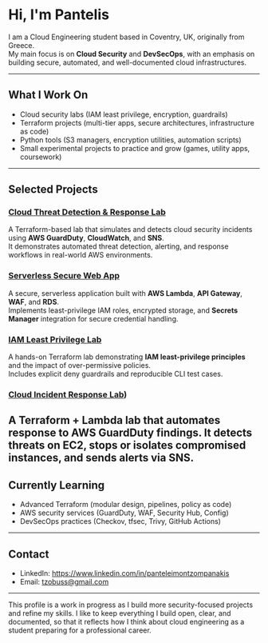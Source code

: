 # Hi, I'm Pantelis

I am a Cloud Engineering student based in Coventry, UK, originally from Greece.  
My main focus is on **Cloud Security** and **DevSecOps**, with an emphasis on building secure, automated, and well-documented cloud infrastructures.

---

## What I Work On
- Cloud security labs (IAM least privilege, encryption, guardrails)  
- Terraform projects (multi-tier apps, secure architectures, infrastructure as code)  
- Python tools (S3 managers, encryption utilities, automation scripts)  
- Small experimental projects to practice and grow (games, utility apps, coursework)  

---

## Selected Projects

### [**Cloud Threat Detection & Response Lab**](https://github.com/pantelovich/cloud-threat-detection-lab)
A Terraform-based lab that simulates and detects cloud security incidents using **AWS GuardDuty**, **CloudWatch**, and **SNS**.  
It demonstrates automated threat detection, alerting, and response workflows in real-world AWS environments.

### [**Serverless Secure Web App**](https://github.com/pantelovich/serverless-secure-webapp)
A secure, serverless application built with **AWS Lambda**, **API Gateway**, **WAF**, and **RDS**.  
Implements least-privilege IAM roles, encrypted storage, and **Secrets Manager** integration for secure credential handling.

### [**IAM Least Privilege Lab**](https://github.com/pantelovich/iam-least-privilege-lab)
A hands-on Terraform lab demonstrating **IAM least-privilege principles** and the impact of over-permissive policies.  
Includes explicit deny guardrails and reproducible CLI test cases.

### [**Cloud Incident Response Lab**](https://github.com/pantelovich/cloud-incident-response-lab))
A Terraform + Lambda lab that automates response to AWS GuardDuty findings. It detects threats on EC2, stops or isolates compromised instances, and sends alerts via SNS.
---

## Currently Learning
- Advanced Terraform (modular design, pipelines, policy as code)  
- AWS security services (GuardDuty, WAF, Security Hub, Config)  
- DevSecOps practices (Checkov, tfsec, Trivy, GitHub Actions)  

---

## Contact
- LinkedIn: https://www.linkedin.com/in/panteleimontzompanakis  
- Email: tzobuss@gmail.com

---

This profile is a work in progress as I build more security-focused projects and refine my skills. I like to keep everything I build open, clear, and documented, so that it reflects how I think about cloud engineering as a student preparing for a professional career.


